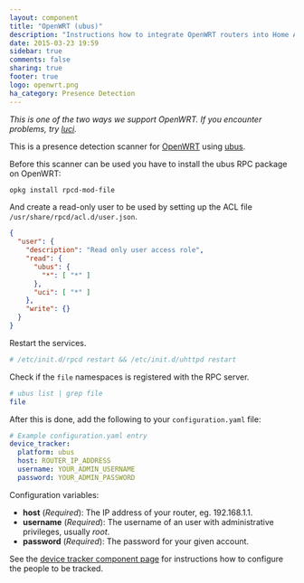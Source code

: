 ```yaml
---
layout: component
title: "OpenWRT (ubus)"
description: "Instructions how to integrate OpenWRT routers into Home Assistant."
date: 2015-03-23 19:59
sidebar: true
comments: false
sharing: true
footer: true
logo: openwrt.png
ha_category: Presence Detection
---
```


_This is one of the two ways we support OpenWRT. If you encounter problems, try [luci](/components/device_tracker.luci/)._

This is a presence detection scanner for [OpenWRT](https://openwrt.org/) using [ubus](http://wiki.openwrt.org/doc/techref/ubus).

Before this scanner can be used you have to install the ubus RPC package on OpenWRT:

```bash
opkg install rpcd-mod-file
```

And create a read-only user to be used by setting up the ACL file `/usr/share/rpcd/acl.d/user.json`.

```json
{
  "user": {
    "description": "Read only user access role",
    "read": {
      "ubus": {
        "*": [ "*" ]
      },
      "uci": [ "*" ]
    },
    "write": {}
  }
}
```

Restart the services.

```bash
# /etc/init.d/rpcd restart && /etc/init.d/uhttpd restart
```

Check if the `file` namespaces is registered with the RPC server.

```bash
# ubus list | grep file
file
```

After this is done, add the following to your `configuration.yaml` file:

```yaml
# Example configuration.yaml entry
device_tracker:
  platform: ubus
  host: ROUTER_IP_ADDRESS
  username: YOUR_ADMIN_USERNAME
  password: YOUR_ADMIN_PASSWORD
```

Configuration variables:

- **host** (*Required*): The IP address of your router, eg. 192.168.1.1.
- **username** (*Required*): The username of an user with administrative privileges, usually *root*.
- **password** (*Required*): The password for your given account.

See the [device tracker component page](/components/device_tracker/) for instructions how to configure the people to be tracked.
